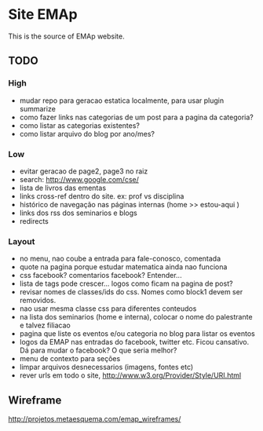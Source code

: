 
# Site EMAp

This is the source of EMAp website.

## TODO

### High

- mudar repo para geracao estatica localmente, para usar plugin
  summarize
- como fazer links nas categorias de um post para a pagina da
  categoria? 
- como listar as categorias existentes?
- como listar arquivo do blog por ano/mes?

### Low  

- evitar geracao de page2, page3 no raiz
- search: http://www.google.com/cse/
- lista de livros das ementas
- links cross-ref dentro do site. ex: prof vs disciplina
- histórico de navegação nas páginas internas (home >> estou-aqui )
- links dos rss dos seminarios e blogs
- redirects

###  Layout

- no menu, nao coube a entrada para fale-conosco, comentada
- quote na pagina porque estudar matematica ainda nao funciona
- css facebook? comentarios facebook? Entender...
- lista de tags pode crescer... logos como ficam na pagina de post?
- revisar nomes de classes/ids do css. Nomes como block1 devem ser
  removidos.
- nao usar mesma classe css para diferentes conteudos
- na lista dos seminarios (home e interna), colocar o nome do
  palestrante e talvez filiacao
- pagina que liste os eventos e/ou categoria no blog para listar os
  eventos
- logos da EMAP nas entradas do facebook, twitter etc. Ficou
  cansativo. Dá para mudar o facebook? O que seria melhor?
- menu de contexto para seções 
- limpar arquivos desnecessarios (imagens, fontes etc)
- rever urls em todo o site, http://www.w3.org/Provider/Style/URI.html

## Wireframe

http://projetos.metaesquema.com/emap_wireframes/





